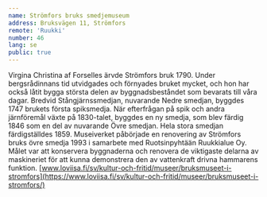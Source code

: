 ```yaml
---
name: Strömfors bruks smedjemuseum
address: Bruksvägen 11, Strömfors
remote: 'Ruukki'
number: 46
lang: se
public: true
---
```

Virgina Christina af Forselles ärvde Strömfors bruk 1790. Under bergsrådinnans tid utvidgades och förnyades bruket mycket, och hon har också låtit bygga största delen av byggnadsbeståndet som bevarats till våra dagar. Bredvid Stångjärnssmedjan, nuvarande Nedre smedjan, byggdes 1747 brukets första spiksmedja. När efterfrågan på spik och andra järnföremål växte på 1830-talet, byggdes en ny smedja, som blev färdig 1846 som en del av nuvarande Övre smedjan. Hela stora smedjan färdigställdes 1859. Museiverket påbörjade en renovering av Strömfors bruks övre smedja 1993 i samarbete med Ruotsinpyhtään Ruukkialue Oy. Målet var att konservera byggnaderna och renovera de viktigaste delarna av maskineriet för att kunna demonstrera den av vattenkraft drivna hammarens funktion.
[www.loviisa.fi/sv/kultur-och-fritid/museer/bruksmuseet-i-stromfors](https://www.loviisa.fi/sv/kultur-och-fritid/museer/bruksmuseet-i-stromfors/)
